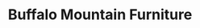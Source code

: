 ---
title: "Buffalo Mountain Furniture"
url: /alpine/buffalo-mountain-furniture/
shop: furniture
---